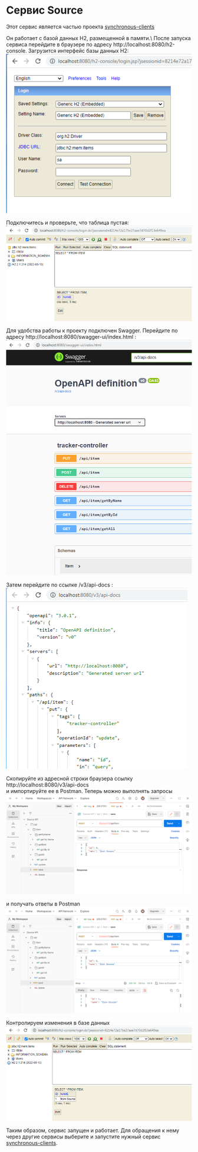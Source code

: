 # Сервис Source

Этот сервис является частью проекта  [synchronous-clients](../)

Он работает с базой данных H2, размещенной в памяти.\ 
После запуска сервиса перейдите в браузере по адресу http://localhost:8080/h2-console. Загрузится интерфейс базы данных H2:
![Image of H2 interface Source](images/09.PNG)

Подключитесь и проверьте, что таблица пустая:
![Image of H2 empty Source](images/10.PNG)

Для удобства работы к проекту подключен Swagger. Перейдите по адресу http://localhost:8080/swagger-ui/index.html :
![Image of Swagger Source](images/11.PNG)

Затем перейдите по ссылке  /v3/api-docs   :
![Image of API Source](images/12.PNG)

Скопируйте из адресной строки браузера ссылку http://localhost:8080/v3/api-docs\
и импортируйте ее в Postman. Теперь можно выполнять запросы
![Image of Postman request Source](images/13.PNG)

и получать ответы в Postman
![Image of Postman response Source](images/14.PNG)

Контролируем изменения в базе данных
![Image of H2 state Source](images/15.PNG)

Таким образом, сервис запущен и работает. Для обращения к нему через другие сервисы выберите и запустите нужный сервис [synchronous-clients](../). 




